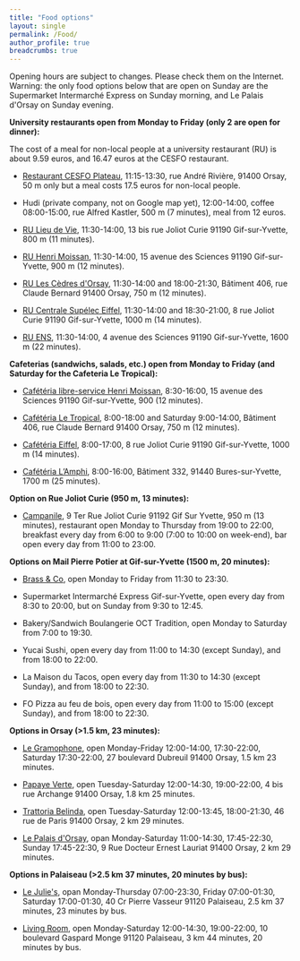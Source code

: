 ```yaml
---
title: "Food options"
layout: single
permalink: /Food/
author_profile: true
breadcrumbs: true
---
```


Opening hours are subject to changes. Please check them on the Internet. Warning: the only food options below that are open on Sunday are the Supermarket Intermarché Express on Sunday morning, and Le Palais d'Orsay on Sunday evening.

**University restaurants open from Monday to Friday (only 2 are open for dinner):**

The cost of a meal for non-local people at a university restaurant (RU) is about 9.59 euros, and 16.47 euros at the CESFO restaurant.

- [Restaurant CESFO Plateau](https://cesfo.fr/), 11:15-13:30, rue André Rivière, 91400 Orsay, 50 m only but a meal costs 17.5 euros for non-local people.

- Hudi (private company, not on Google map yet), 12:00-14:00, coffee 08:00-15:00, rue Alfred Kastler, 500 m (7 minutes), meal from 12 euros.

- [RU Lieu de Vie](https://www.crous-versailles.fr/restaurant/ru-lieu-de-vie-2/), 11:30-14:00, 13 bis rue Joliot Curie 91190 Gif-sur-Yvette, 800 m (11 minutes).

- [RU Henri Moissan](https://www.crous-versailles.fr/restaurant/ru-henri-moissan-2/), 11:30-14:00, 15 avenue des Sciences 91190 Gif-sur-Yvette, 900 m (12 minutes).

- [RU Les Cèdres d'Orsay](https://www.crous-versailles.fr/restaurant/ru-les-cedres-2/), 11:30-14:00 and 18:00-21:30, Bâtiment 406, rue Claude Bernard 91400 Orsay, 750 m (12 minutes).

- [RU Centrale Supélec Eiffel](https://www.crous-versailles.fr/restaurant/ru-centralesupelec-eiffel-2/), 11:30-14:00 and 18:30-21:00, 8 rue Joliot Curie 91190 Gif-sur-Yvette, 1000 m (14 minutes).

- [RU ENS](https://www.crous-versailles.fr/restaurant/ru-ens-2/), 11:30-14:00, 4 avenue des Sciences 91190 Gif-sur-Yvette, 1600 m (22 minutes).

**Cafeterias (sandwichs, salads, etc.) open from Monday to Friday (and Saturday for the Cafeteria Le Tropical):**

- [Cafétéria libre-service Henri Moissan](https://www.crous-versailles.fr/restaurant/cafeteria-libre-service-henri-moissan-2/), 8:30-16:00, 15 avenue des Sciences 91190 Gif-sur-Yvette, 900 (12 minutes).

- [Cafétéria Le Tropical](https://www.crous-versailles.fr/restaurant/cafeteria-le-tropical-2/), 8:00-18:00 and Saturday 9:00-14:00, Bâtiment 406, rue Claude Bernard 91400 Orsay, 750 m (12 minutes).

- [Cafétéria Eiffel](https://www.crous-versailles.fr/restaurant/cafeteria-eiffel-2/), 8:00-17:00, 8 rue Joliot Curie 91190 Gif-sur-Yvette, 1000 m (14 minutes).

- [Cafétéria L’Amphi](https://www.crous-versailles.fr/restaurant/cafeteria-lamphi-2/), 8:00-16:00, Bâtiment 332, 91440 Bures-sur-Yvette, 1700 m (25 minutes).

**Option on Rue Joliot Curie (950 m, 13 minutes):**

- [Campanile](https://paris-saclay.campanile.com/fr-fr/#Restauration), 9 Ter Rue Joliot Curie 91192 Gif Sur Yvette, 950 m (13 minutes), restaurant open Monday to Thursday from 19:00 to 22:00, breakfast every day from 6:00 to 9:00 (7:00 to 10:00 on week-end), bar open every day from 11:00 to 23:00.

**Options on Mail Pierre Potier at Gif-sur-Yvette (1500 m, 20 minutes):**

- [Brass & Co](https://www.brassandco.fr/), open Monday to Friday from 11:30 to 23:30.

- Supermarket Intermarché Express Gif-sur-Yvette, open every day from 8:30 to 20:00, but on Sunday from 9:30 to 12:45.

- Bakery/Sandwich Boulangerie OCT Tradition, open Monday to Saturday from 7:00 to 19:30.

- Yucai Sushi, open every day from 11:00 to 14:30 (except Sunday), and from 18:00 to 22:00.

- La Maison du Tacos, open every day from 11:30 to 14:30 (except Sunday), and from 18:00 to 22:30.

- FO Pizza au feu de bois, open every day from 11:00 to 15:00 (except Sunday), and from 18:00 to 22:30.

**Options in Orsay (>1.5 km, 23 minutes):**

- [Le Gramophone](https://le-gramophone-restaurant-orsay.eatbu.com),
open Monday-Friday 12:00-14:00, 17:30-22:00, Saturday 17:30-22:00, 27
boulevard Dubreuil 91400 Orsay, 1.5 km 23 minutes.

- [Papaye Verte](https://www.papayeverte.net/), open Tuesday-Saturday 12:00-14:30, 19:00-22:00, 4 bis rue Archange 91400 Orsay, 1.8 km 25 minutes.

- [Trattoria Belinda](https://www.trattoriabelinda.fr/), open Tuesday-Saturday 12:00-13:45, 18:00-21:30, 46 rue de Paris 91400 Orsay, 2 km 29 minutes.

- [Le Palais d'Orsay](https://www.lepalaisdorsay.com/), opan Monday-Saturday 11:00-14:30, 17:45-22:30, Sunday 17:45-22:30, 9 Rue Docteur Ernest Lauriat 91400 Orsay, 2 km 29 minutes.

**Options in Palaiseau (>2.5 km 37 minutes, 20 minutes by bus):**

- [Le Julie's](https://lejulies.fr/), opan Monday-Thursday 07:00-23:30, Friday 07:00-01:30, Saturday 17:00-01:30, 40 Cr Pierre Vasseur 91120 Palaiseau, 2.5 km 37 minutes, 23 minutes by bus.

- [Living Room](https://palaiseau-lr.fr/), open Monday-Saturday 12:00-14:30, 19:00-22:00, 10 boulevard Gaspard Monge 91120 Palaiseau, 3 km 44 minutes, 20 minutes by bus.
